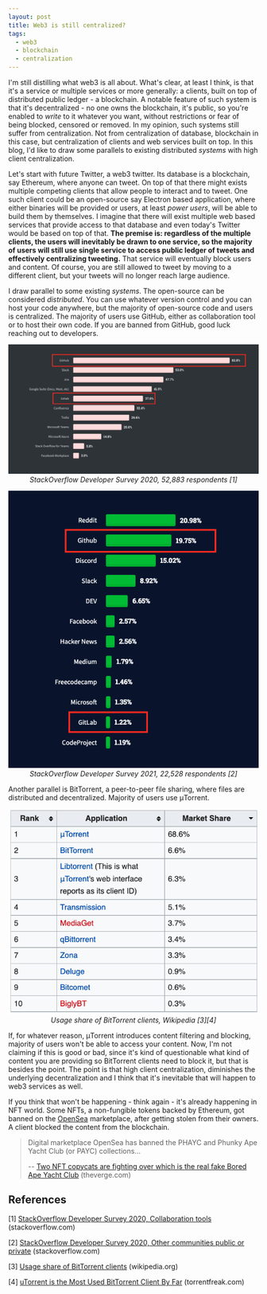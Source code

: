 ```yaml
---
layout: post
title: Web3 is still centralized?
tags:
  - web3
  - blockchain
  - centralization
---
```


I'm still distilling what web3 is all about. What's clear, at least I think, is that it's a service or multiple services or more generally: a clients, built on top of distributed public ledger - a blockchain. A notable feature of such system is that it's decentralized - no one owns the blockchain, it's public, so you're enabled to _write_ to it whatever you want, without restrictions or fear of being blocked, censored or removed. In my opinion, such systems still suffer from centralization. Not from centralization of database, blockchain in this case, but centralization of clients and web services built on top. In this blog, I'd like to draw some parallels to existing distributed _systems_ with high client centralization.

Let's start with future Twitter, a web3 twitter. Its database is a blockchain, say Ethereum, where anyone can tweet. On top of that there might exists multiple competing clients that allow people to interact and to tweet. One such client could be an open-source say Electron based application, where either binaries will be provided or users, at least _power users_, will be able to build them by themselves. I imagine that there will exist multiple web based services that provide access to that database and even today's Twitter would be based on top of that. __The premise is: regardless of the multiple clients, the users will inevitably be drawn to one service, so the majority of users will still use single service to access public ledger of tweets and effectively centralizing tweeting.__ That service will eventually block users and content. Of course, you are still allowed to tweet by moving to a different client, but your tweets will no longer reach large audience.

I draw parallel to some existing _systems_. The open-source can be considered _distributed_. You can use whatever version control and you can host your code anywhere, but the majority of open-source code and users is centralized. The majority of users use GitHub, either as collaboration tool or to host their own code. If you are banned from GitHub, good luck reaching out to developers.

<p align="center">
  <img src="/assets/images/web3-is-still-centralized/stackoverflow-developer-survey-2020.png" alt="StackOverflow Developer Survey 2020"/>
  <em>StackOverflow Developer Survey 2020, 52,883 respondents [1]</em>
</p>
<p align="center">
  <img src="/assets/images/web3-is-still-centralized/stackoverflow-developer-survey-2021.png" alt="StackOverflow Developer Survey 2021"/>
  <em>StackOverflow Developer Survey 2021, 22,528 respondents [2]</em>
</p>

Another parallel is BitTorrent, a peer-to-peer file sharing, where files are distributed and decentralized. Majority of users use μTorrent.

<p align="center">
  <img src="/assets/images/web3-is-still-centralized/bittorrent-client-market-share-wikipedia.png" alt="StackOverflow Developer Survey 2021"/>
  <em>Usage share of BitTorrent clients, Wikipedia [3][4]</em>
</p>

If, for whatever reason, μTorrent introduces content filtering and blocking, majority of users won't be able to access your content. Now, I'm not claiming if this is good or bad, since it's kind of questionable what kind of content you are providing so BitTorrent clients need to block it, but that is besides the point. The point is that high client centralization, diminishes the underlying decentralization and I think that it's inevitable that will happen to web3 services as well.

If you think that won't be happening - think again - it's already happening in NFT world. Some NFTs, a non-fungible tokens backed by Ethereum, got banned on the [OpenSea](https://opensea.io/) marketplace, after getting stolen from their owners. A client blocked the content from the blockchain.

> Digital marketplace OpenSea has banned the PHAYC and Phunky Ape Yacht Club (or PAYC) collections...
>
> -- [Two NFT copycats are fighting over which is the real fake Bored Ape Yacht Club](https://www.theverge.com/2021/12/30/22860010/bored-ape-yacht-club-payc-phayc-copycat-nft) (theverge.com)


## References

[1] [StackOverflow Developer Survey 2020, Collaboration tools](https://insights.stackoverflow.com/survey/2020#technology-collaboration-tools-all-respondents) (stackoverflow.com)

[2] [StackOverflow Developer Survey 2020, Other communities public or private](https://insights.stackoverflow.com/survey/2021#stack-overflow-community-now-new-other-comms-names-other) (stackoverflow.com)

[3] [Usage share of BitTorrent clients](https://en.wikipedia.org/wiki/Usage_share_of_BitTorrent_clients#2020) (wikipedia.org)

[4] [uTorrent is the Most Used BitTorrent Client By Far](https://torrentfreak.com/utorrent-is-the-most-used-bittorrent-client-by-far-200405/) (torrentfreak.com)

